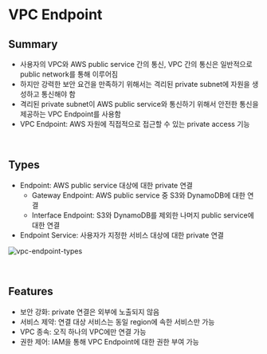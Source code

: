 # VPC Endpoint

## Summary

- 사용자의 VPC와 AWS public service 간의 통신, VPC 간의 통신은 일반적으로 public network를 통해 이루어짐
- 하지만 강력한 보안 요건을 만족하기 위해서는 격리된 private subnet에 자원을 생성하고 통신해야 함
- 격리된 private subnet이 AWS public service와 통신하기 위해서 안전한 통신을 제공하는 VPC Endpoint를 사용함
- VPC Endpoint: AWS 자원에 직접적으로 접근할 수 있는 private access 기능

<br>

## Types

- Endpoint: AWS public service 대상에 대한 private 연결
  - Gateway Endpoint: AWS public service 중 S3와 DynamoDB에 대한 연결
  - Interface Endpoint: S3와 DynamoDB를 제외한 나머지 public service에 대한 연결
- Endpoint Service: 사용자가 지정한 서비스 대상에 대한 private 연결

![vpc-endpoint-types](https://user-images.githubusercontent.com/75058239/236592222-0aac8f58-72b4-40b6-b731-98e5a0779b71.png)

<br>

## Features

- 보안 강화: private 연결은 외부에 노출되지 않음
- 서비스 제약: 연결 대상 서비스는 동일 region에 속한 서비스만 가능
- VPC 종속: 오직 하나의 VPC에만 연결 가능
- 권한 제어: IAM을 통해 VPC Endpoint에 대한 권한 부여 가능
